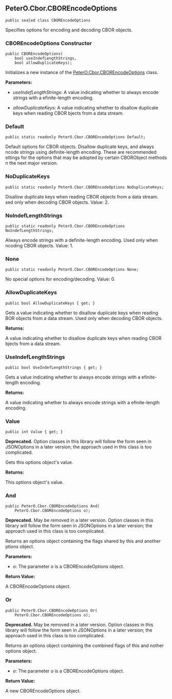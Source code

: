 ## PeterO.Cbor.CBOREncodeOptions

    public sealed class CBOREncodeOptions

Specifies options for encoding and decoding CBOR objects.

### CBOREncodeOptions Constructor

    public CBOREncodeOptions(
        bool useIndefLengthStrings,
        bool allowDuplicateKeys);

Initializes a new instance of the [PeterO.Cbor.CBOREncodeOptions](PeterO.Cbor.CBOREncodeOptions.md) class.

<b>Parameters:</b>

 * <i>useIndefLengthStrings</i>: A value indicating whether to always encode strings with a efinite-length encoding.

 * <i>allowDuplicateKeys</i>: A value indicating whether to disallow duplicate keys when reading CBOR bjects from a data stream.

### Default

    public static readonly PeterO.Cbor.CBOREncodeOptions Default;

Default options for CBOR objects. Disallow duplicate keys, and always ncode strings using definite-length encoding. These are recommended ettings for the options that may be adopted by certain CBORObject methods n the next major version.

### NoDuplicateKeys

    public static readonly PeterO.Cbor.CBOREncodeOptions NoDuplicateKeys;

Disallow duplicate keys when reading CBOR objects from a data stream. sed only when decoding CBOR objects. Value: 2.

### NoIndefLengthStrings

    public static readonly PeterO.Cbor.CBOREncodeOptions NoIndefLengthStrings;

Always encode strings with a definite-length encoding. Used only when ncoding CBOR objects. Value: 1.

### None

    public static readonly PeterO.Cbor.CBOREncodeOptions None;

No special options for encoding/decoding. Value: 0.

### AllowDuplicateKeys

    public bool AllowDuplicateKeys { get; }

Gets a value indicating whether to disallow duplicate keys when reading BOR objects from a data stream. Used only when decoding CBOR objects.

<b>Returns:</b>

A value indicating whether to disallow duplicate keys when reading CBOR bjects from a data stream.

### UseIndefLengthStrings

    public bool UseIndefLengthStrings { get; }

Gets a value indicating whether to always encode strings with a efinite-length encoding.

<b>Returns:</b>

A value indicating whether to always encode strings with a efinite-length encoding.

### Value

    public int Value { get; }

<b>Deprecated.</b> Option classes in this library will follow the form seen in JSONOptions in a later version; the approach used in this class is too complicated.

Gets this options object's value.

<b>Returns:</b>

This options object's value.

### And

    public PeterO.Cbor.CBOREncodeOptions And(
        PeterO.Cbor.CBOREncodeOptions o);

<b>Deprecated.</b> May be removed in a later version. Option classes in this library will follow the form seen in JSONOptions in a later version; the approach used in this class is too complicated.

Returns an options object containing the flags shared by this and another ptions object.

<b>Parameters:</b>

 * <i>o</i>: The parameter <i>o</i>
is a CBOREncodeOptions object.

<b>Return Value:</b>

A CBOREncodeOptions object.

### Or

    public PeterO.Cbor.CBOREncodeOptions Or(
        PeterO.Cbor.CBOREncodeOptions o);

<b>Deprecated.</b> May be removed in a later version. Option classes in this library will follow the form seen in JSONOptions in a later version; the approach used in this class is too complicated.

Returns an options object containing the combined flags of this and nother options object.

<b>Parameters:</b>

 * <i>o</i>: The parameter <i>o</i>
is a CBOREncodeOptions object.

<b>Return Value:</b>

A new CBOREncodeOptions object.
